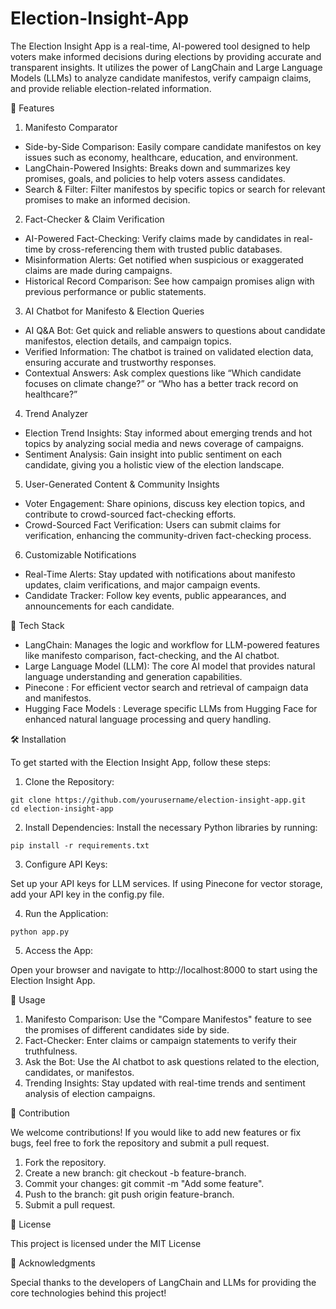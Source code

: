# Election-Insight-App

The Election Insight App is a real-time, AI-powered tool designed to help voters make informed decisions during elections by providing accurate and transparent insights. It utilizes the power of LangChain and Large Language Models (LLMs) to analyze candidate manifestos, verify campaign claims, and provide reliable election-related information.

🚀 Features

1. Manifesto Comparator
- Side-by-Side Comparison: Easily compare candidate manifestos on key issues such as economy, healthcare, education, and environment.
- LangChain-Powered Insights: Breaks down and summarizes key promises, goals, and policies to help voters assess candidates.
- Search & Filter: Filter manifestos by specific topics or search for relevant promises to make an informed decision.
  
2. Fact-Checker & Claim Verification
- AI-Powered Fact-Checking: Verify claims made by candidates in real-time by cross-referencing them with trusted public databases.
- Misinformation Alerts: Get notified when suspicious or exaggerated claims are made during campaigns.
- Historical Record Comparison: See how campaign promises align with previous performance or public statements.
  
3. AI Chatbot for Manifesto & Election Queries
- AI Q&A Bot: Get quick and reliable answers to questions about candidate manifestos, election details, and campaign topics.
- Verified Information: The chatbot is trained on validated election data, ensuring accurate and trustworthy responses.
- Contextual Answers: Ask complex questions like “Which candidate focuses on climate change?” or “Who has a better track record on healthcare?”
  
4. Trend Analyzer
- Election Trend Insights: Stay informed about emerging trends and hot topics by analyzing social media and news coverage of campaigns.
- Sentiment Analysis: Gain insight into public sentiment on each candidate, giving you a holistic view of the election landscape.
  
5. User-Generated Content & Community Insights
- Voter Engagement: Share opinions, discuss key election topics, and contribute to crowd-sourced fact-checking efforts.
- Crowd-Sourced Fact Verification: Users can submit claims for verification, enhancing the community-driven fact-checking process.
  
6. Customizable Notifications
- Real-Time Alerts: Stay updated with notifications about manifesto updates, claim verifications, and major campaign events.
- Candidate Tracker: Follow key events, public appearances, and announcements for each candidate.
  
🔧 Tech Stack

- LangChain: Manages the logic and workflow for LLM-powered features like manifesto comparison, fact-checking, and the AI chatbot.
- Large Language Model (LLM): The core AI model that provides natural language understanding and generation capabilities.
- Pinecone : For efficient vector search and retrieval of campaign data and manifestos.
- Hugging Face Models : Leverage specific LLMs from Hugging Face for enhanced natural language processing and query handling.
  

🛠️ Installation

To get started with the Election Insight App, follow these steps:

1. Clone the Repository:
   
```
git clone https://github.com/yourusername/election-insight-app.git
cd election-insight-app
```

2. Install Dependencies: Install the necessary Python libraries by running:
   
```
pip install -r requirements.txt
```

3. Configure API Keys:
   
Set up your API keys for LLM services.
If using Pinecone for vector storage, add your API key in the config.py file.

4. Run the Application:
   
```
python app.py
```

5. Access the App:

Open your browser and navigate to http://localhost:8000 to start using the Election Insight App.

🤖 Usage

1. Manifesto Comparison: Use the "Compare Manifestos" feature to see the promises of different candidates side by side.
2. Fact-Checker: Enter claims or campaign statements to verify their truthfulness.
3. Ask the Bot: Use the AI chatbot to ask questions related to the election, candidates, or manifestos.
4. Trending Insights: Stay updated with real-time trends and sentiment analysis of election campaigns.

🌟 Contribution

We welcome contributions! If you would like to add new features or fix bugs, feel free to fork the repository and submit a pull request.

1. Fork the repository.
2. Create a new branch: git checkout -b feature-branch.
3. Commit your changes: git commit -m "Add some feature".
4. Push to the branch: git push origin feature-branch.
5. Submit a pull request.

📄 License

This project is licensed under the MIT License

🙌 Acknowledgments

Special thanks to the developers of LangChain and LLMs for providing the core technologies behind this project!
